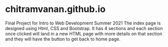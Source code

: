 # chitramvanan.github.io

Final Project for Intro to Web Development Summer 2021
The index page is designed using Html, CSS and Bootstrap.
It has 4 sections and each section once clicked will land in a new HTML page with more details on that section and they will have the button to get back to home page.
